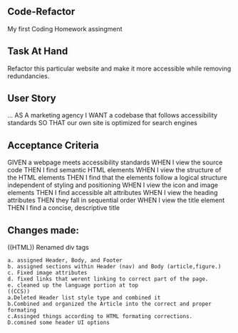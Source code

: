 ## Code-Refactor
My first Coding Homework assingment

## Task At Hand
Refactor this particular website and make it more accessible while removing redundancies.

## User Story
...
AS A marketing agency
I WANT a codebase that follows accessibility standards
SO THAT our own site is optimized for search engines

## Acceptance Criteria
GIVEN a webpage meets accessibility standards
WHEN I view the source code
THEN I find semantic HTML elements
WHEN I view the structure of the HTML elements
THEN I find that the elements follow a logical structure independent of styling and positioning
WHEN I view the icon and image elements
THEN I find accessible alt attributes
WHEN I view the heading attributes
THEN they fall in sequential order
WHEN I view the title element
THEN I find a concise, descriptive title
## Changes made:

((HTML)) Renamed div tags 
   ```
   a. assigned Header, Body, and Footer
   b. assigned sections within Header (nav) and Body (article,figure.)
   c. Fixed image attributes
   d. fixed links that werent linking to correct part of the page.
   e. cleaned up the language portion at top
 ((CCS))
   a.Deleted Header list style type and combined it
   b.Combined and organized the Article into the correct and proper formating
   c.Assinged things according to HTML formating corrections.
   D.comined some header UI options